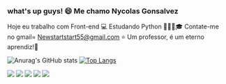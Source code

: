 ### what's up guys! 😄 Me chamo Nycolas Gonsalvez

Hoje eu trabalho com Front-end 💻
Estudando Python 👨🏻‍🎓🎓
Contate-me no gmail= Newstartstart55@gmail.com ⭐️
Um professor, é um eterno aprendiz!🧠

![Anurag's GitHub stats](https://github-readme-stats.vercel.app/api?username=IMystick&show_icons=true&theme=radical)
[![Top Langs](https://github-readme-stats.vercel.app/api/top-langs/?username=IMystick&layout=compact)](https://github.com/anuraghazra/github-readme-stats&theme=radical)

<img src="https://cdn.jsdelivr.net/gh/devicons/devicon/icons/css3/css3-original.svg" /> 
<img src="https://cdn.jsdelivr.net/gh/devicons/devicon/icons/html5/html5-original.svg" />
<img src="https://cdn.jsdelivr.net/gh/devicons/devicon/icons/javascript/javascript-original.svg" />
<img src="https://cdn.jsdelivr.net/gh/devicons/devicon/icons/python/python-original.svg" />
<img src="https://cdn.jsdelivr.net/gh/devicons/devicon/icons/vscode/vscode-plain-wordmark.svg" />
          
          
          
       
          
          
          


